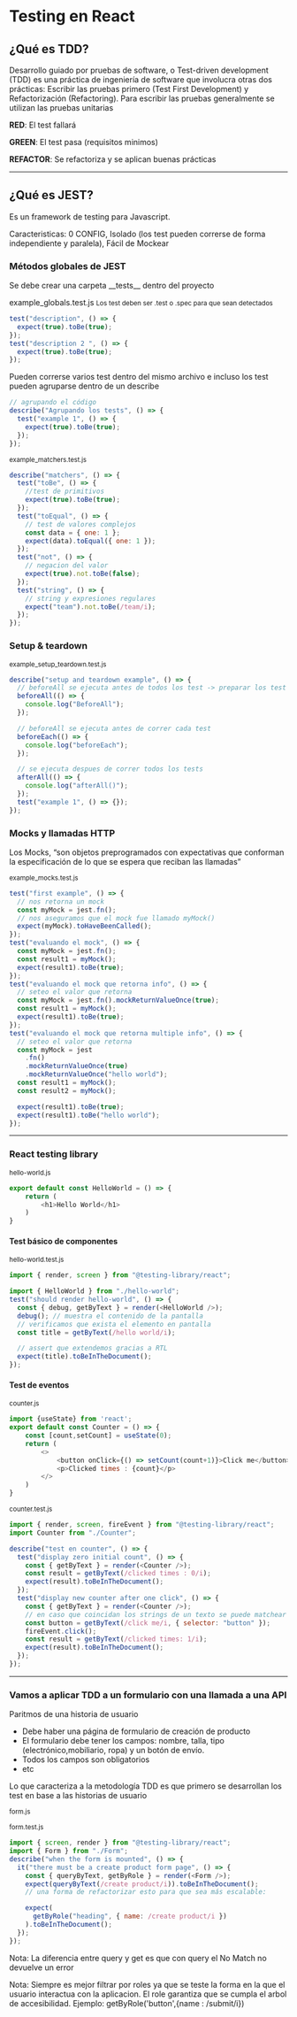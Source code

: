 # Testing en React

<h2> ¿Qué es TDD? </h2>

<p>
Desarrollo guiado por pruebas de software, o Test-driven development (TDD) es una práctica de ingeniería de software que involucra otras dos prácticas: Escribir las pruebas primero (Test First Development) y Refactorización (Refactoring). Para escribir las pruebas generalmente se utilizan las pruebas unitarias
</p>

<p><strong>RED</strong>: El test fallará </p>
<p><strong>GREEN</strong>: El test pasa (requisitos minimos)</p>
<p><strong>REFACTOR</strong>: Se refactoriza y se aplican buenas prácticas</p>

<hr>
<h2>¿Qué es JEST?</h2>
<p>
    Es un framework de testing para Javascript. 
</p>
<p>Caracteristicas: 0 CONFIG, Isolado (los test pueden correrse de forma independiente y paralela), Fácil de Mockear</p>

<h3>Métodos globales de JEST </h3>
<p>Se debe crear una carpeta __tests__ dentro del proyecto</p>

example_globals.test.js
<small> Los test deben ser .test o .spec para que sean detectados </small>

```javascript
test("description", () => {
  expect(true).toBe(true);
});
test("description 2 ", () => {
  expect(true).toBe(true);
});
```

<p>Pueden correrse varios test dentro del mismo archivo e incluso los test pueden agruparse dentro de un describe </p>

```javascript
// agrupando el código
describe("Agrupando los tests", () => {
  test("example 1", () => {
    expect(true).toBe(true);
  });
});
```

<small>example_matchers.test.js</small>

```javascript
describe("matchers", () => {
  test("toBe", () => {
    //test de primitivos
    expect(true).toBe(true);
  });
  test("toEqual", () => {
    // test de valores complejos
    const data = { one: 1 };
    expect(data).toEqual({ one: 1 });
  });
  test("not", () => {
    // negacion del valor
    expect(true).not.toBe(false);
  });
  test("string", () => {
    // string y expresiones regulares
    expect("team").not.toBe(/team/i);
  });
});
```

<h3>Setup & teardown </h3>
<small>example_setup_teardown.test.js</small>

```javascript
describe("setup and teardown example", () => {
  // beforeAll se ejecuta antes de todos los test -> preparar los test
  beforeAll(() => {
    console.log("BeforeAll");
  });

  // beforeAll se ejecuta antes de correr cada test
  beforeEach(() => {
    console.log("beforeEach");
  });

  // se ejecuta despues de correr todos los tests
  afterAll(() => {
    console.log("afterAll()");
  });
  test("example 1", () => {});
});
```

<h3>Mocks y llamadas HTTP </h3>
<p>Los Mocks, “son objetos preprogramados con expectativas que conforman la especificación de lo que se espera que reciban las llamadas”</p>
<small>example_mocks.test.js</small>

```javascript
test("first example", () => {
  // nos retorna un mock
  const myMock = jest.fn();
  // nos aseguramos que el mock fue llamado myMock()
  expect(myMock).toHaveBeenCalled();
});
test("evaluando el mock", () => {
  const myMock = jest.fn();
  const result1 = myMock();
  expect(result1).toBe(true);
});
test("evaluando el mock que retorna info", () => {
  // seteo el valor que retorna
  const myMock = jest.fn().mockReturnValueOnce(true);
  const result1 = myMock();
  expect(result1).toBe(true);
});
test("evaluando el mock que retorna multiple info", () => {
  // seteo el valor que retorna
  const myMock = jest
    .fn()
    .mockReturnValueOnce(true)
    .mockReturnValueOnce("hello world");
  const result1 = myMock();
  const result2 = myMock();

  expect(result1).toBe(true);
  expect(result1).toBe("hello world");
});
```

<hr>
<h3>React testing library </h3>
<small>hello-world.js</small>

```javascript
export default const HelloWorld = () => {
    return (
        <h1>Hello World</h1>
    )
}
```

<h4>Test básico de componentes</h4>

<small>hello-world.test.js</small>

```javascript
import { render, screen } from "@testing-library/react";

import { HelloWorld } from "./hello-world";
test("should render hello-world", () => {
  const { debug, getByText } = render(<HelloWorld />);
  debug(); // muestra el contenido de la pantalla
  // verificamos que exista el elemento en pantalla
  const title = getByText(/hello world/i);

  // assert que extendemos gracias a RTL
  expect(title).toBeInTheDocument();
});
```

<h4>Test de eventos </h4>
<small>counter.js</small>

```javascript
import {useState} from 'react';
export default const Counter = () => {
    const [count,setCount] = useState(0);
    return (
        <>
            <button onClick={() => setCount(count+1)}>Click me</button>
            <p>Clicked times : {count}</p>
        </>
    )
}
```

<small>counter.test.js</small>

```javascript
import { render, screen, fireEvent } from "@testing-library/react";
import Counter from "./Counter";

describe("test en counter", () => {
  test("display zero initial count", () => {
    const { getByText } = render(<Counter />);
    const result = getByText(/clicked times : 0/i);
    expect(result).toBeInTheDocument();
  });
  test("display new counter after one click", () => {
    const { getByText } = render(<Counter />);
    // en caso que coincidan los strings de un texto se puede matchear por selector
    const button = getByText(/click me/i, { selector: "button" });
    fireEvent.click();
    const result = getByText(/clicked times: 1/i);
    expect(result).toBeInTheDocument();
  });
});
```

<hr>

<h3>Vamos a aplicar TDD a un formulario con una llamada a una API</h3>

<p>Paritmos de una historia de usuario</p>

<ul>
    <li>Debe haber una página de formulario de creación de producto</li>
    <li>El formulario debe tener los campos: nombre, talla, tipo (electrónico,mobiliario, ropa) y un botón de envío.</li>
    <li>Todos los campos son obligatorios</li>
    <li>etc</li>
</ul>

<p>Lo que caracteriza a la metodología TDD es que primero se desarrollan los test en base a las historias de usuario</p>

<small>form.js</small>

<small>form.test.js</small>

```javascript
import { screen, render } from "@testing-library/react";
import { Form } from "./Form";
describe("when the form is mounted", () => {
  it("there must be a create product form page", () => {
    const { queryByText, getByRole } = render(<Form />);
    expect(queryByText(/create product/i)).toBeInTheDocument();
    // una forma de refactorizar esto para que sea más escalable:

    expect(
      getByRole("heading", { name: /create product/i })
    ).toBeInTheDocument();
  });
});
```

<p>Nota: La diferencia entre query y get es que con query el No Match no devuelve un error </p>

<p>Nota: Siempre es mejor filtrar por roles ya que se teste la forma en la que el usuario interactua con la aplicacion. El role garantiza que se cumpla el arbol de accesibilidad. Ejemplo: getByRole('button',{name : /submit/i})</p>
